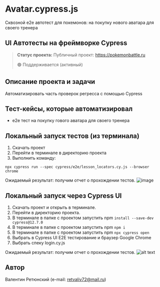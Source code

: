 # Avatar.cypress.js
Cквозной e2e автотест для покемонов: на покупку нового аватара для своего тренера
<h2>UI Автотесты на фреймворке Cypress</h2>

> **Статус проекта:**
> Публичный проект: https://pokemonbattle.ru
> 
> 🟢 Поддерживается (активный) 

## Описание проекта и задачи
Автоматизировать часть проверок регресса с помощью Cypress

## Тест-кейсы, которые автоматизировал
* е2е тест на покупку гового аватара для своего тренера

## Локальный запуск тестов (из терминала)
1. Скачать проект
2. Перейти в терминале в директорию проекта
2. Выполнить команду:
```
npx cypress run --spec cypress/e2e/lesson_locators.cy.js --browser chrome
```
Ожидаемый результат: получим отчет о прохождении тестов.
![image](static/Cypress_cli.png)

## Локальный запуск через Cypress UI
1. Скачать проект и открыть в терминале.
2. Перейти в директорию проекта.
3. В терминале в папке с проектом запустить npm `install --save-dev cypress@12.7.0`
4. В терминале в папке с проектом запустить npm `npm i`
5. В терминале в папке с проектом запустить npm `npx cypress open`
6. Выбрать в Cypress UI E2E тестирование и браузер Google Chrome
7. Выбрать спеку login.cy.js

Ожидаемый результат: получим отчет о прохождении тестов.
![alt text](static/Cypress_Ul.png)


## Автор

Валентин Ретюнский (e-mail: retvaliv72@mail.ru)
